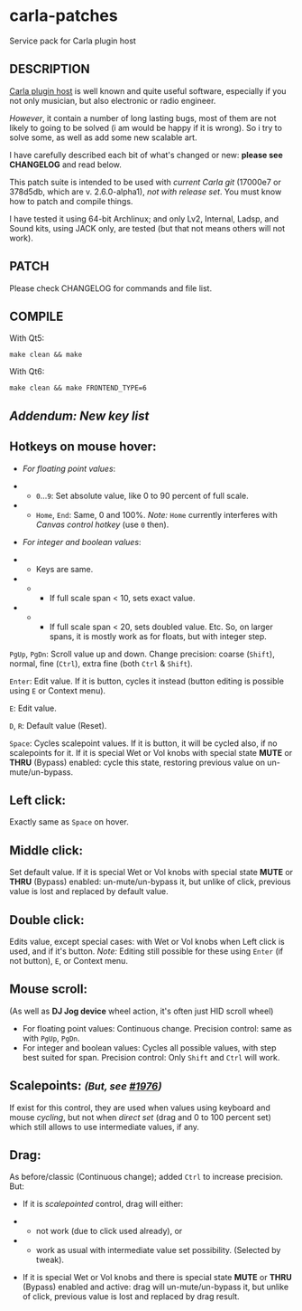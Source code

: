 # carla-patches
Service pack for Carla plugin host

DESCRIPTION
-----------

[Carla plugin host](https://github.com/falkTX/Carla) is well known and quite useful software, especially if you not only musician, but also electronic or radio engineer. 

_However_, it contain a number of long lasting bugs, most of them are not likely to going to be solved (i am would be happy if it is wrong). So i try to solve some, as well as add some new scalable art.

I have carefully described each bit of what's changed or new: **please see CHANGELOG** and read below.

This patch suite is intended to be used with _current Carla git_ (17000e7 or 378d5db, which are v. 2.6.0-alpha1), _not with release set_. You must know how to patch and compile things.

I have tested it using 64-bit Archlinux; and only Lv2, Internal, Ladsp, and Sound kits, using JACK only, are tested (but that not means others will not work).

PATCH
-----

Please check CHANGELOG for commands and file list.

COMPILE
-------
With Qt5:	
    
    make clean && make
    
With Qt6:	

    make clean && make FRONTEND_TYPE=6

_Addendum: New key list_
----------------------

Hotkeys on mouse hover:
---
* _For floating point values_:
- * `0`...`9`: Set absolute value, like 0 to 90 percent of full scale.
- * `Home`, `End`: Same, 0 and 100%. _Note:_ `Home` currently interferes with _Canvas control hotkey_ (use `0` then).
* _For integer and boolean values_:
- * Keys are same.
- * - If full scale span < 10, sets exact value.
- * - If full scale span < 20, sets doubled value. Etc. So, on larger spans, it is mostly work as for floats, but with integer step.

`PgUp`, `PgDn`: Scroll value up and down. Change precision: coarse (`Shift`), normal, fine (`Ctrl`), extra fine (both `Ctrl` & `Shift`).

`Enter`: Edit value. If it is button, cycles it instead (button editing is possible using `E` or Context menu).

`E`: Edit value.

`D`, `R`: Default value (Reset).

`Space`: Cycles scalepoint values. If it is button, it will be cycled also, if no scalepoints for it. If it is special Wet or Vol knobs with special state **MUTE** or **THRU** (Bypass) enabled: cycle this state, restoring previous value on un-mute/un-bypass.

Left click:
---
Exactly same as `Space` on hover.

Middle click:
---
Set default value. If it is special Wet or Vol knobs with special state **MUTE** or **THRU** (Bypass) enabled: un-mute/un-bypass it, but unlike of click, previous value is lost and replaced by default value.

Double click:
---
Edits value, except special cases: with Wet or Vol knobs when Left click is used, and if it's button. _Note:_ Editing still possible for these using `Enter` (if not button), `E`, or Context menu.

Mouse scroll:
---
(As well as **DJ Jog device** wheel action, it's often just HID scroll wheel)<br>
* For floating point values: 
Continuous change. Precision control: same as with `PgUp`, `PgDn`.
* For integer and boolean values: 
Cycles all possible values, with step best suited for span. Precision control: Only `Shift` and `Ctrl` will work.

Scalepoints: <small>_(But, see [#1976](https://github.com/falkTX/Carla/issues/1976))_</small>
---
If exist for this control, they are used when values using keyboard and mouse _cycling_, but not when _direct set_ (drag and 0 to 100 percent set) which still allows to use intermediate values, if any.

Drag: 
---
As before/classic (Continuous change); added `Ctrl` to increase precision. But:
* If it is _scalepointed_ control, drag will either:
- * not work (due to click used already), or
- * work as usual with intermediate value set possibility. (Selected by tweak).
* If it is special Wet or Vol knobs and there is special state **MUTE** or **THRU** (Bypass) enabled and active: drag will un-mute/un-bypass it, but unlike of click, previous value is lost and replaced by drag result.





